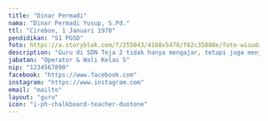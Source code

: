 ```yaml
---
title: "Dinar Permadi"
nama: "Dinar Permadi Yusup, S.Pd."
ttl: "Cirebon, 1 Januari 1970"
pendidikan: "S1 PGSD"
foto: https://a.storyblok.com/f/255043/4108x5478/f62c35888e/foto-wisuda-merah.jpg
description: "Guru di SDN Teja 2 tidak hanya mengajar, tetapi juga menjadi pemandu dalam perjalanan penemuan ilmu."
jabatan: "Operator & Wali Kelas 5"
nip: "1234567890"
facebook: "https://www.facebook.com"
instagram: "https://www.instagram.com"
email: "mailto"
layout: "guru"
icon: "i-ph-chalkboard-teacher-duotone"
---
```

